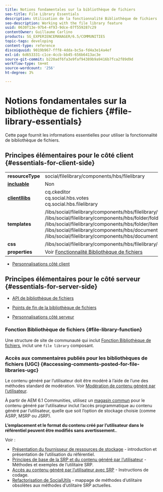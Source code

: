 ```yaml
---
title: Notions fondamentales sur la bibliothèque de fichiers
seo-title: File Library Essentials
description: Utilisation de la fonctionnalité Bibliothèque de fichiers
seo-description: Working with the file library feature
uuid: 0630f13e-97b4-4f93-9dce-07f559287c29
contentOwner: Guillaume Carlino
products: SG_EXPERIENCEMANAGER/6.5/COMMUNITIES
topic-tags: developing
content-type: reference
discoiquuid: 9019b967-fff8-4dda-bc5a-fd4a3e14a4ef
exl-id: 6d653331-c1ce-4ccb-bb45-656b6413ac3e
source-git-commit: b220adf6fa3e9faf94389b9a9416b7fca2f89d9d
workflow-type: tm+mt
source-wordcount: '256'
ht-degree: 3%

---
```


# Notions fondamentales sur la bibliothèque de fichiers {#file-library-essentials}

Cette page fournit les informations essentielles pour utiliser la fonctionnalité de bibliothèque de fichiers.

## Principes élémentaires pour le côté client {#essentials-for-client-side}

<table>
 <tbody>
  <tr>
   <td> <strong>resourceType</strong></td>
   <td>social/filelibrary/components/hbs/filelibrary</td>
  </tr>
  <tr>
   <td> <a href="scf.md#add-or-include-a-communities-component"><strong>incluable</strong></a></td>
   <td>Non</td>
  </tr>
  <tr>
   <td> <a href="clientlibs.md"><strong>clientllibs</strong></a></td>
   <td>cq.ckeditor<br /> cq.social.hbs.votes<br /> cq.social.hbs.filelibrary</td>
  </tr>
  <tr>
   <td> <strong>templates</strong></td>
   <td> /libs/social/filelibrary/components/hbs/filelibrary/filelibrary.hbs<br /> /libs/social/filelibrary/components/hbs/folder/folder.hbs<br /> /libs/social/filelibrary/components/hbs/folder/item.hbs<br /> /libs/social/filelibrary/components/hbs/document/document.hbs<br /> /libs/social/filelibrary/components/hbs/document/item.hbs<br /> </td>
  </tr>
  <tr>
   <td> <strong>css</strong></td>
   <td> /libs/social/filelibrary/components/hbs/filelibrary/clientlibs/filelibrary.css</td>
  </tr>
  <tr>
   <td><strong> properties</strong></td>
   <td>Voir <a href="file-library.md">Fonctionnalité Bibliothèque de fichiers</a></td>
  </tr>
 </tbody>
</table>

* [Personnalisations côté client](client-customize.md)

## Principes élémentaires pour le côté serveur {#essentials-for-server-side}

* [API de bibliothèque de fichiers](https://helpx.adobe.com/experience-manager/6-5/sites/developing/using/reference-materials/javadoc/com/adobe/cq/social/filelibrary/client/api/package-summary.html)

* [Points de fin de la bibliothèque de fichiers](https://helpx.adobe.com/experience-manager/6-5/sites/developing/using/reference-materials/javadoc/com/adobe/cq/social/filelibrary/client/endpoints/package-summary.html)

* [Personnalisations côté serveur](server-customize.md)

### Fonction Bibliothèque de fichiers {#file-library-function}

Une structure de site de communauté qui inclut [Fonction Bibliothèque de fichiers](functions.md#file-library-function), inclut une `file library` composant.

### Accès aux commentaires publiés pour les bibliothèques de fichiers (UGC) {#accessing-comments-posted-for-file-libraries-ugc}

Le contenu généré par l’utilisateur doit être modéré à l’aide de l’une des méthodes standard de modération.
Voir [Modération de contenu généré par l’utilisateur](moderate-ugc.md).

À partir de AEM 6.1 Communities, utilisez un [magasin commun](working-with-srp.md) pour le contenu généré par l’utilisateur inclut l’accès programmatique au contenu généré par l’utilisateur, quelle que soit l’option de stockage choisie (comme ASRP, MSRP ou JSRP).

**L’emplacement et le format du contenu créé par l’utilisateur dans le référentiel peuvent être modifiés sans avertissement.**.

Voir :

* [Présentation du fournisseur de ressources de stockage](srp.md) - introduction et présentation de l’utilisation du référentiel.
* [Principes de base de la SRP et du contenu généré par l’utilisateur](srp-and-ugc.md) - Méthodes et exemples de l’utilitaire SRP.
* [Accès au contenu généré par l’utilisateur avec SRP](accessing-ugc-with-srp.md) - Instructions de codage.
* [Refactorisation de SocialUtils](socialutils.md) - mappage de méthodes d’utilitaire obsolètes aux méthodes d’utilitaire SRP actuelles.
